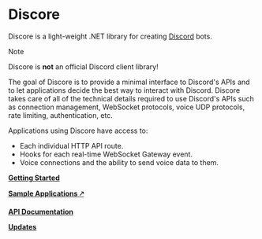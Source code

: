 # Discore
Discore is a light-weight .NET library for creating [Discord](https://discord.com/) bots.

> [!NOTE]
> Discore is **not** an official Discord client library!

The goal of Discore is to provide a minimal interface to Discord's APIs and to let applications decide the best way to interact with Discord. Discore takes care of all of the technical details required to use Discord's APIs such as connection management, WebSocket protocols, voice UDP protocols, rate limiting, authentication, etc.

Applications using Discore have access to:
- Each individual HTTP API route.
- Hooks for each real-time WebSocket Gateway event.
- Voice connections and the ability to send voice data to them.

**[Getting Started](./guides/getting_started.md)**

**[Sample Applications 🡕](https://github.com/Francessco121/Discore/tree/v5/samples)**

**[API Documentation](./api/index.md)**

**[Updates](./updates.md)**
